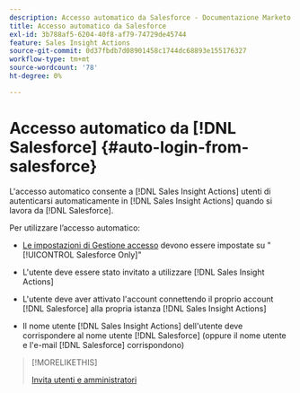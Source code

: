 ```yaml
---
description: Accesso automatico da Salesforce - Documentazione Marketo - Documentazione del prodotto
title: Accesso automatico da Salesforce
exl-id: 3b788af5-6204-40f8-af79-74729de45744
feature: Sales Insight Actions
source-git-commit: 0d37fbdb7d08901458c1744dc68893e155176327
workflow-type: tm+mt
source-wordcount: '78'
ht-degree: 0%

---
```


# Accesso automatico da [!DNL Salesforce] {#auto-login-from-salesforce}

L&#39;accesso automatico consente a [!DNL Sales Insight Actions] utenti di autenticarsi automaticamente in [!DNL Sales Insight Actions] quando si lavora da [!DNL Salesforce].

Per utilizzare l’accesso automatico:

* [Le impostazioni di Gestione accesso](/help/marketo/product-docs/marketo-sales-insight/actions/admin/login-management-settings.md) devono essere impostate su &quot;[!UICONTROL Salesforce Only]&quot;

* L&#39;utente deve essere stato invitato a utilizzare [!DNL Sales Insight Actions]

* L&#39;utente deve aver attivato l&#39;account connettendo il proprio account [!DNL Salesforce] alla propria istanza [!DNL Sales Insight Actions]

* Il nome utente [!DNL Sales Insight Actions] dell&#39;utente deve corrispondere al nome utente [!DNL Salesforce] (oppure il nome utente e l&#39;e-mail [!DNL Salesforce] corrispondono)

>[!MORELIKETHIS]
>
>[Invita utenti e amministratori](/help/marketo/product-docs/marketo-sales-insight/actions/admin/invite-users-and-admins.md)
